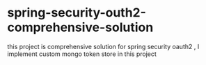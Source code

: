 # spring-security-outh2-comprehensive-solution
this project is comprehensive solution for spring security oauth2 , I implement custom mongo token store in this project
